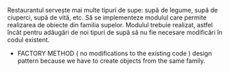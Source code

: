 Restaurantul servește mai multe tipuri de supe: supă de legume, supă de ciuperci, supă de vită, etc. Să se implementeze modulul care permite realizarea de obiecte din familia supelor. Modulul trebuie realizat, astfel încât pentru adăugări de noi tipuri de supă să nu fie necesare modificări în codul existent.

- FACTORY METHOD ( no modifications to the existing code ) design pattern because we have to create objects from the same family.
